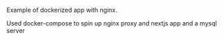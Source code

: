 Example of dockerized app with nginx.

Used docker-compose to spin up nginx proxy and nextjs app and a mysql server
